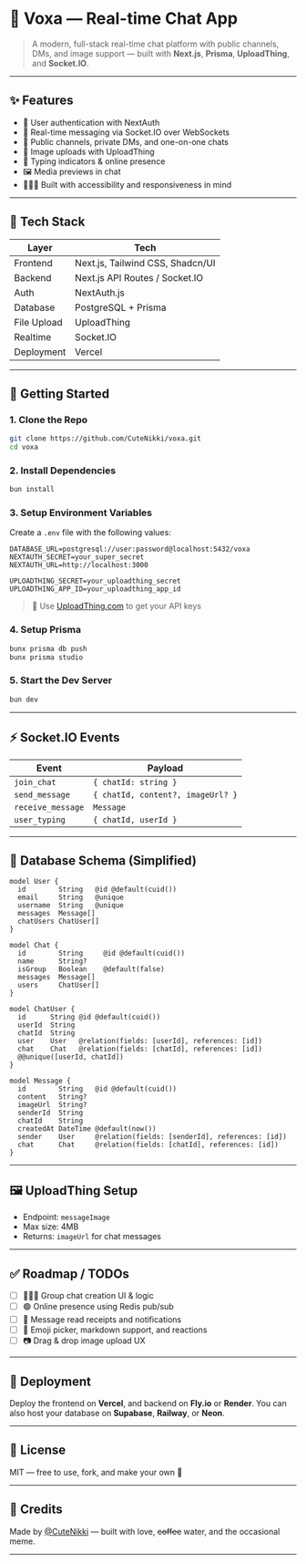 # 📡 Voxa — Real-time Chat App

> A modern, full-stack real-time chat platform with public channels, DMs, and image support — built with **Next.js**, **Prisma**, **UploadThing**, and **Socket.IO**.

---

## ✨ Features

- 🔐 User authentication with NextAuth
- 💬 Real-time messaging via Socket.IO over WebSockets
- 🧵 Public channels, private DMs, and one-on-one chats
- 📁 Image uploads with UploadThing
- 🔄 Typing indicators & online presence
- 🖼️ Media previews in chat
- 🧑‍🤝‍🧑 Built with accessibility and responsiveness in mind

---

## 🧱 Tech Stack

| Layer       | Tech                             |
| ----------- | -------------------------------- |
| Frontend    | Next.js, Tailwind CSS, Shadcn/UI |
| Backend     | Next.js API Routes / Socket.IO   |
| Auth        | NextAuth.js                      |
| Database    | PostgreSQL + Prisma              |
| File Upload | UploadThing                      |
| Realtime    | Socket.IO                        |
| Deployment  | Vercel                           |

---

## 🧪 Getting Started

### 1. Clone the Repo

```bash
git clone https://github.com/CuteNikki/voxa.git
cd voxa
```

### 2. Install Dependencies

```bash
bun install
```

### 3. Setup Environment Variables

Create a `.env` file with the following values:

```env
DATABASE_URL=postgresql://user:password@localhost:5432/voxa
NEXTAUTH_SECRET=your_super_secret
NEXTAUTH_URL=http://localhost:3000

UPLOADTHING_SECRET=your_uploadthing_secret
UPLOADTHING_APP_ID=your_uploadthing_app_id
```

> 🔑 Use [UploadThing.com](https://uploadthing.com) to get your API keys

### 4. Setup Prisma

```bash
bunx prisma db push
bunx prisma studio
```

### 5. Start the Dev Server

```bash
bun dev
```

---

## ⚡ Socket.IO Events

| Event             | Payload                           |
| ----------------- | --------------------------------- |
| `join_chat`       | `{ chatId: string }`              |
| `send_message`    | `{ chatId, content?, imageUrl? }` |
| `receive_message` | `Message`                         |
| `user_typing`     | `{ chatId, userId }`              |

---

## 🧠 Database Schema (Simplified)

```prisma
model User {
  id        String   @id @default(cuid())
  email     String   @unique
  username  String   @unique
  messages  Message[]
  chatUsers ChatUser[]
}

model Chat {
  id        String     @id @default(cuid())
  name      String?
  isGroup   Boolean    @default(false)
  messages  Message[]
  users     ChatUser[]
}

model ChatUser {
  id      String @id @default(cuid())
  userId  String
  chatId  String
  user    User   @relation(fields: [userId], references: [id])
  chat    Chat   @relation(fields: [chatId], references: [id])
  @@unique([userId, chatId])
}

model Message {
  id        String   @id @default(cuid())
  content   String?
  imageUrl  String?
  senderId  String
  chatId    String
  createdAt DateTime @default(now())
  sender    User     @relation(fields: [senderId], references: [id])
  chat      Chat     @relation(fields: [chatId], references: [id])
}
```

---

## 🖼️ UploadThing Setup

- Endpoint: `messageImage`
- Max size: 4MB
- Returns: `imageUrl` for chat messages

---

## ✅ Roadmap / TODOs

- [ ] 🧑‍🤝‍🧑 Group chat creation UI & logic
- [ ] 🟢 Online presence using Redis pub/sub
- [ ] 🔔 Message read receipts and notifications
- [ ] 🧩 Emoji picker, markdown support, and reactions
- [ ] 📷 Drag & drop image upload UX

---

## 🚀 Deployment

Deploy the frontend on **Vercel**, and backend on **Fly.io** or **Render**. You can also host your database on **Supabase**, **Railway**, or **Neon**.

---

## 📄 License

MIT — free to use, fork, and make your own 💬

---

## 🦊 Credits

Made by [@CuteNikki](https://github.com/CuteNikki) — built with love, ~~coffee~~ water, and the occasional meme.

---

